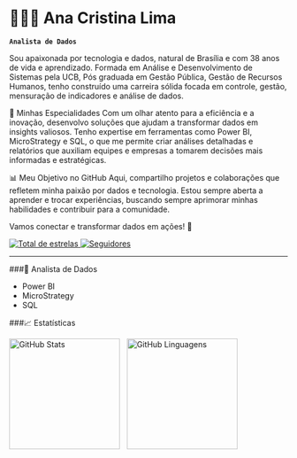 # 👩🏻‍💻 Ana Cristina Lima

**`Analista de Dados`**

 Sou apaixonada por tecnologia e dados, natural de Brasília e com 38 anos de vida e aprendizado. Formada em Análise e Desenvolvimento de Sistemas pela UCB, Pós graduada em Gestão Pública, Gestão de Recursos Humanos, tenho construído uma carreira sólida focada em controle, gestão, mensuração de indicadores e análise de dados.


🔧 Minhas Especialidades
 Com um olhar atento para a eficiência e a inovação, desenvolvo soluções que ajudam a transformar dados em insights valiosos. Tenho expertise em ferramentas como Power BI, MicroStrategy e SQL, o que me permite criar análises detalhadas e relatórios que auxiliam equipes e empresas a tomarem decisões mais informadas e estratégicas.


📊 Meu Objetivo no GitHub
 Aqui, compartilho projetos e colaborações que refletem minha paixão por dados e tecnologia. Estou sempre aberta a aprender e trocar experiências, buscando sempre aprimorar minhas habilidades e contribuir para a comunidade.


Vamos conectar e transformar dados em ações! 🚀

<p align="left">    <a href="https://github.com/AnaRibeiroL?tab=repositories&sort=stargazers">        <img 
            alt="Total de estrelas" 
            title="Total de estrelas GitHub" 
            src="https://custom-icon-badges.demolab.com/github/stars/AnaRibeiroL?color=55960c&style=for-the-badge&labelColor=488207&logo=star&label=estrelas"        />
    </a>
    <a href="https://github.com/AnaRibeiroL?tab=followers">        <img 
            alt="Seguidores" 
            title="Me siga no GitHub" 
            src="https://custom-icon-badges.demolab.com/github/followers/AnaRibeiroL?color=236ad3&labelColor=1155ba&style=for-the-badge&logo=github&label=Seguidores&logoColor=white"        />
    </a>
</p>

---

###🤖 Analista de Dados

- Power BI
- MicroStrategy
- SQL

###📈 Estatísticas

<p>
  <img 
    align="left" 
    alt="GitHub Stats" 
    height="200" 
    style="padding-right: 10px;" 
    src="https://github-readme-stats.vercel.app/api?username=AnaRibeiroL&show_icons=true&theme=tokyonight&include_all_commits=true&locale=pt-br" 
  />
  <img 
    align="left" 
    alt="GitHub Linguagens" 
    height="200" 
    src="https://github-readme-stats.vercel.app/api/top-langs/?username=AnaRibeiroL&theme=tokyonight&layout=compact&custom_title=Tecnologias&langs_count=9" 
  />
</p>

